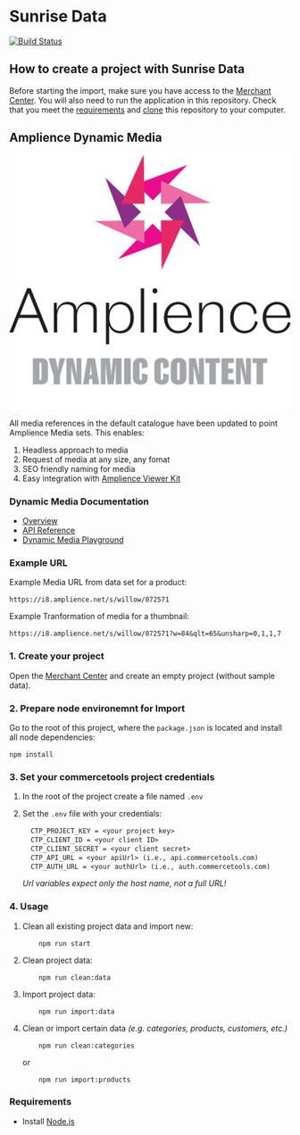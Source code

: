 # Sunrise Data

[![Build Status](https://travis-ci.org/commercetools/commercetools-sunrise-data.svg?branch=master)](https://travis-ci.org/commercetools/commercetools-sunrise-data)

## How to create a project with Sunrise Data

Before starting the import, make sure you have access to the [Merchant Center](https://mc.commercetools.com). You will also need to run the application in this repository. Check that you meet the [requirements](#requirements) and [clone](https://help.github.com/articles/cloning-a-repository/) this repository to your computer.

## Amplience Dynamic Media
[![Amplience Dynamic Content](media/header.png)](https://amplience.com/dynamic-content)

All media references in the default catalogue have been updated to point Amplience Media sets. This enables:
1. Headless approach to media
2. Request of media at any size, any fomat
3. SEO friendly naming for media
4. Easy integration with [Amplience Viewer Kit](https://github.com/amplience/viewer-kit)

### Dynamic Media Documentation
- [Overview](https://amplience.com/products-services/dynamic-media/)
- [API Reference](https://docs.amplience.net/dynamicmedia/dmapireference.html)
- [Dynamic Media Playground](http://playground.amplience.com/di/app/#/intro)

### Example URL
Example Media URL from data set for a product:

```
https://i8.amplience.net/s/willow/072571
```

Example Tranformation of media for a thumbnail:

```
https://i8.amplience.net/s/willow/072571?w=84&qlt=65&unsharp=0,1,1,7
```


### 1. Create your project

Open the [Merchant Center](https://mc.commercetools.com) and create an empty project (without sample data).

### 2. Prepare node environemnt for Import

Go to the root of this project, where the `package.json` is located and install all node dependencies:

```
npm install
```
      
### 3. Set your commercetools project credentials

1. In the root of the project create a file named `.env`
2. Set the `.env` file with your credentials:

    ```shell
      CTP_PROJECT_KEY = <your project key>
      CTP_CLIENT_ID = <your client ID>
      CTP_CLIENT_SECRET = <your client secret>
      CTP_API_URL = <your apiUrl> (i.e., api.commercetools.com)
      CTP_AUTH_URL = <your authUrl> (i.e., auth.commercetools.com)
    ```
    *Url variables expect only the host name, not a full URL!*

### 4. Usage

1. Clean all existing project data and import new:

    ```
        npm run start
    ```

2. Clean project data:

    ```
        npm run clean:data
    ```
    
3. Import project data:

    ```
        npm run import:data
    ```
    
4. Clean or import certain data *(e.g. categories, products, customers, etc.)* 

    ```
        npm run clean:categories
    ```
    
    or
    
    ```
        npm run import:products
    ```

### Requirements

- Install [Node.js](https://nodejs.org/en/download/)
